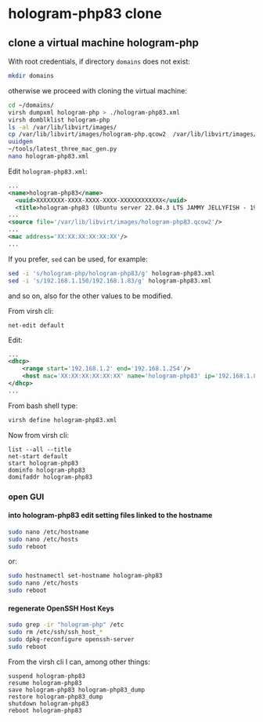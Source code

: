 # hologram-php83 clone

## clone a virtual machine hologram-php

With root credentials, if directory `domains` does not exist:

```bash
mkdir domains
```

otherwise we proceed with cloning the virtual machine:

```bash
cd ~/domains/
virsh dumpxml hologram-php > ./hologram-php83.xml
virsh domblklist hologram-php
ls -al /var/lib/libvirt/images/
cp /var/lib/libvirt/images/hologram-php.qcow2  /var/lib/libvirt/images/hologram-php83.qcow2
uuidgen
~/tools/latest_three_mac_gen.py
nano hologram-php83.xml
```

Edit `hologram-php83.xml`:

```xml
...
<name>hologram-php83</name>
  <uuid>XXXXXXXX-XXXX-XXXX-XXXX-XXXXXXXXXXXX</uuid>
  <title>hologram-php83 (Ubuntu server 22.04.3 LTS JAMMY JELLYFISH - 192.168.1.83)</title>
...
<source file='/var/lib/libvirt/images/hologram-php83.qcow2'/>
...
<mac address='XX:XX:XX:XX:XX:XX'/>
...
```

If you prefer, `sed` can be used, for example:

```bash
sed -i 's/hologram-php/hologram-php83/g' hologram-php83.xml
sed -i 's/192.168.1.150/192.168.1.83/g' hologram-php83.xml
```

and so on, also for the other values to be modified.

From virsh cli:

```shell
net-edit default
```

Edit:

```xml
...
<dhcp>
    <range start='192.168.1.2' end='192.168.1.254'/>
    <host mac='XX:XX:XX:XX:XX:XX' name='hologram-php83' ip='192.168.1.83'/>
</dhcp>
...
```

From bash shell type:

```bash
virsh define hologram-php83.xml
```

Now from virsh cli:

```shell
list --all --title
net-start default
start hologram-php83
dominfo hologram-php83
domifaddr hologram-php83
```

### open GUI

#### into hologram-php83 edit setting files linked to the hostname

```bash
sudo nano /etc/hostname
sudo nano /etc/hosts
sudo reboot
```

or:

```bash
sudo hostnamectl set-hostname hologram-php83
sudo nano /etc/hosts
sudo reboot
```

#### regenerate OpenSSH Host Keys

```bash
sudo grep -ir "hologram-php" /etc
sudo rm /etc/ssh/ssh_host_*
sudo dpkg-reconfigure openssh-server
sudo reboot
```

From the virsh cli I can, among other things:

```shell
suspend hologram-php83
resume hologram-php83
save hologram-php83 hologram-php83_dump
restore hologram-php83_dump
shutdown hologram-php83
reboot hologram-php83
```
